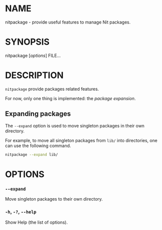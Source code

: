 # NAME

nitpackage - provide useful features to manage Nit packages.


# SYNOPSIS

nitpackage [*options*] FILE...


# DESCRIPTION

`nitpackage` provide packages related features.

For now, only one thing is implemented: the *package expansion*.

## Expanding packages

The `--expand` option is used to move singleton packages in their own directory.

For example, to move all singleton packages from `lib/` into directories, one can
use the following command.

~~~sh
nitpackage --expand lib/
~~~

# OPTIONS

### `--expand`
Move singleton packages to their own directory.

### `-h`, `-?`, `--help`
Show Help (the list of options).
